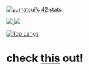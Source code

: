  [![yumatsui's 42 stats](https://badge.mediaplus.ma/colorfulwaves/yumatsui)](https://github.com/oakoudad/badge42)
 
 <p align="leading">
  <a href="https://skillicons.dev">
    <img src="https://skillicons.dev/icons?i=c,cpp,androidstudio,kotlin,python,html,css,js,typescript,react,nextjs,postgres" />
    <img src="https://skillicons.dev/icons?i=go,bootstrap,blender,aws,dynamodb,docker,django,nginx,supabase,wordpress,nginx,github" />
  </a>
</p>

[![Top Langs](https://github-readme-stats.vercel.app/api/top-langs/?username=yumatsui00&theme=vue-dark&show_icons=true&layout=compact)](https://github.com/mo-ri-regen/github-readme-stats)

# check [this](https://yuma.poco-vision.com) out! 
